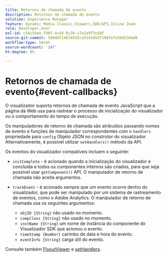 ```yaml
---
title: Retornos de chamada de evento
description: Retornos de chamada de evento
solution: Experience Manager
feature: Dynamic Media Classic,Viewers,SDK/API,Inline Zoom
role: Developer,User
exl-id: c54c54ae-f98f-4cd4-8c36-c7e2a9f3c6df
source-git-commit: 50dddf148345d2ca5243d5d7108fefa56d23dad6
workflow-type: tm+mt
source-wordcount: '147'
ht-degree: 0%

---
```


# Retornos de chamada de evento{#event-callbacks}

O visualizador suporta retornos de chamada de evento JavaScript que a página da Web usa para rastrear o processo de inicialização do visualizador ou o comportamento do tempo de execução.

Os manipuladores de retorno de chamada são atribuídos passando nomes de evento e funções de manipulador correspondentes com o `handlers` propriedade para `config` Objeto JSON no construtor do visualizador. Alternativamente, é possível utilizar `setHandlers()` método da API.

Os eventos do visualizador compatíveis incluem o seguinte:

* `initComplete` - é acionado quando a inicialização do visualizador é concluída e todos os componentes internos são criados, para que seja possível usar `getComponent()` API. O manipulador de retorno de chamada não aceita argumentos.

* `trackEvent` - é acionado sempre que um evento ocorre dentro do visualizador, que pode ser manipulado por um sistema de rastreamento de eventos, como o Adobe Analytics. O manipulador de retorno de chamada usa os seguintes argumentos:

   * `objID {String}` não usado no momento.
   * `compClass {String}` não usado no momento.
   * `instName {String}` um nome de instância do componente do Visualizador SDK que acionou o evento.
   * `timeStamp {Number}` carimbo de data e hora do evento.
   * `eventInfo {String}` carga útil do evento.

Consulte também [FlyoutViewer](../../c-html5-s7-aem-asset-viewers/c-html5-flyout-viewer-20-about/c-html5-flyout-viewer-20-javascriptapiref/r-html5-flyout-viewer-20-javascriptapiref-.flyoutviewer.md#reference-b99bb25606444f46b27529ff3e960b1e) e [setHandlers](../../c-html5-s7-aem-asset-viewers/c-html5-flyout-viewer-20-about/c-html5-flyout-viewer-20-javascriptapiref/r-html5-flyout-viewer-20-javascriptapiref-sethandlers.md#reference-74e9acb1cd0047d5bd60eea5fa5c8692).
